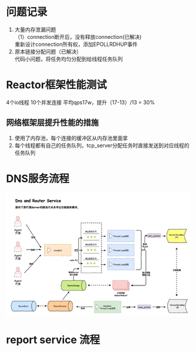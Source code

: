 # 问题记录

1. 大量内存泄漏问题   
（1）connection断开后，没有释放connection(已解决)  
    重新设计connection所有权，添加EPOLLRDHUP事件
2. 原本链接分配问题（已解决）  
   代码小问题，将任务均匀分配到给线程任务队列
# Reactor框架性能测试
4个io线程
10个并发连接
平均qps17w，提升（17-13）/13 = 30%

## 网络框架层提升性能的措施
1. 使用了内存池，每个连接的缓冲区从内存池里面拿
2. 每个线程都有自己的任务队列，tcp_server分配任务时直接发送到对应线程的任务队列

# DNS服务流程
![DNS SERVICE](./res/3-Lars-dnsserver.webp "DNS SERVICE")
# report service 流程

